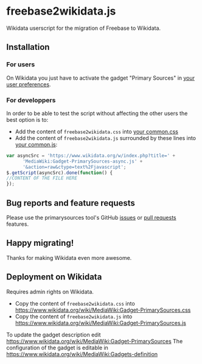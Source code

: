 # freebase2wikidata.js
Wikidata userscript for the migration of Freebase to Wikidata.

## Installation
### For users
On Wikidata you just have to activate the gadget "Primary Sources" in [your user preferences](https://www.wikidata.org/wiki/Special:Preferences#mw-prefsection-gadgets).

### For developpers
In order to be able to test the script without affecting the other users the best option is to:
* Add the content of `freebase2wikidata.css` into [your common.css](https://www.wikidata.org/wiki/Special:MyPage/common.css)
* Add the content of `freebase2wikidata.js` surrounded by these lines into [your common.js](https://www.wikidata.org/wiki/Special:MyPage/common.js):

```javascript
var asyncSrc = 'https://www.wikidata.org/w/index.php?title=' +
      'MediaWiki:Gadget-PrimarySources-async.js' +
      '&action=raw&ctype=text%2Fjavascript';
$.getScript(asyncSrc).done(function() {
//CONTENT OF THE FILE HERE
});
```

## Bug reports and feature requests
Please use the primarysources tool's GitHub [issues](https://github.com/google/primarysources/issues) or [pull requests](https://github.com/google/primarysources/pulls) features. 

## Happy migrating!
Thanks for making Wikidata even more awesome.

## Deployment on Wikidata
Requires admin rights on Wikidata.

* Copy the content of `freebase2wikidata.css` into https://www.wikidata.org/wiki/MediaWiki:Gadget-PrimarySources.css
* Copy the content of `freebase2wikidata.js` into https://www.wikidata.org/wiki/MediaWiki:Gadget-PrimarySources.js

To update the gadget description edit https://www.wikidata.org/wiki/MediaWiki:Gadget-PrimarySources
The configuration of the gadget is editable in https://www.wikidata.org/wiki/MediaWiki:Gadgets-definition
